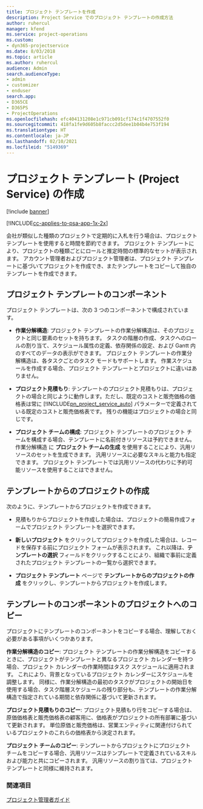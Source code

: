 ```yaml
---
title: プロジェクト テンプレートを作成
description: Project Service でのプロジェクト テンプレートの作成方法
author: ruhercul
manager: kfend
ms.service: project-operations
ms.custom:
- dyn365-projectservice
ms.date: 8/03/2018
ms.topic: article
ms.author: ruhercul
audience: Admin
search.audienceType:
- admin
- customizer
- enduser
search.app:
- D365CE
- D365PS
- ProjectOperations
ms.openlocfilehash: efc404131208e1c971cb091cf174c1f4707552f0
ms.sourcegitcommit: 418fa1fe9d605b8faccc2d5dee1b04b4e753f194
ms.translationtype: HT
ms.contentlocale: ja-JP
ms.lasthandoff: 02/10/2021
ms.locfileid: "5149369"
---
```

# <a name="create-a-project-template-project-service"></a>プロジェクト テンプレート (Project Service) の作成

[!include [banner](../includes/psa-now-project-operations.md)]

[!INCLUDE[cc-applies-to-psa-app-1x-2x](../includes/cc-applies-to-psa-app-1x-2x.md)]

会社が類似した種類のプロジェクトで定期的に入札を行う場合は、プロジェクト テンプレートを使用すると時間を節約できます。 プロジェクト テンプレートにより、プロジェクトの種類ごとにロールと推定時間の標準的なセットが表示されます。 アカウント管理者およびプロジェクト管理者は、プロジェクト テンプレートに基づいてプロジェクトを作成でき、またテンプレートをコピーして独自のテンプレートを作成できます。  
  
## <a name="components-of-project-template"></a>プロジェクト テンプレートのコンポーネント
 プロジェクト テンプレートは、次の 3 つのコンポーネントで構成されています。  
  
- **作業分解構造**: プロジェクト テンプレートの作業分解構造は、そのプロジェクトと同じ要素のセットを持ちます。 タスクの階層の作成、タスクへのロールの割り当て、スケジュール属性の定義、依存関係の設定、および Gantt 内のすべてのデータの表示ができます。 プロジェクト テンプレートの作業分解構造は、各タスクごとのタスク モードもサポートします。 作業スケジュールを作成する場合、プロジェクト テンプレートとプロジェクトに違いはありません。  
  
- **プロジェクト見積もり**: テンプレートのプロジェクト見積もりは、プロジェクトの場合と同じように動作します。ただし、既定のコストと販売価格の価格表は常に [!INCLUDE[pn_project_service_auto](../includes/pn-project-service-auto.md)] パラメーターで定義されている既定のコストと販売価格表です。 残りの機能はプロジェクトの場合と同じです。  
  
- **プロジェクト チームの構成**: プロジェクト テンプレートのプロジェクト チームを構成する場合、テンプレートに名前付きリソースは予約できません。 作業分解構造 に **プロジェクト チームの生成** を使用することにより、汎用リソースのセットを生成できます。 汎用リソースに必要なスキルと能力も指定できます。 プロジェクト テンプレートでは汎用リソースの代わりに予約可能リソースを使用することはできません。  
  
## <a name="create-a-project-from-a-template"></a>テンプレートからのプロジェクトの作成  
 次のように、テンプレートからプロジェクトを作成できます。  
  
-   見積もりからプロジェクトを作成した場合は、プロジェクトの簡易作成フォームでプロジェクト テンプレートを選択できます。  
  
-   **新しいプロジェクト** をクリックしてプロジェクトを作成した場合は、レコードを保存する前にプロジェクト フォームが表示されます。 これ以降は、**テンプレートの選択** フィールドをクリックすることにより、組織で事前に定義されたプロジェクト テンプレートの一覧から選択できます。  
  
-   **プロジェクト テンプレート** ページで **テンプレートからのプロジェクトの作成** をクリックし、テンプレートからプロジェクトを作成します。  
  
## <a name="copying-components-of-a-template-to-a-project"></a>テンプレートのコンポーネントのプロジェクトへのコピー  
 プロジェクトにテンプレートのコンポーネントをコピーする場合、理解しておく必要がある事項がいくつかあります。  
  
 **作業分解構造のコピー**: プロジェクト テンプレートの作業分解構造をコピーするときに、プロジェクトがテンプレートと異なるプロジェクト カレンダーを持つ場合、プロジェクト カレンダーの作業時間はタスク スケジュールに適用されます。 これにより、背景となっているプロジェクト カレンダーにスケジュールを調整します。 同様に、作業分解構造の最初のタスクがプロジェクトの開始日を使用する場合、タスク階層スケジュールの残り部分も、テンプレートの作業分解構造で指定されている期間と依存関係に基づいて更新されます。  
  
 **プロジェクト見積もりのコピー**: プロジェクト見積もり行をコピーする場合は、原価価格表と販売価格表の顧客用に、価格表がプロジェクトの所有部署に基づいて更新されます。 単位原価と販売価格は、営業エンティティに関連付けられているプロジェクトのこれらの価格表から決定されます。  
  
 **プロジェクト チームのコピー**: テンプレートからプロジェクトにプロジェクト チームをコピーする場合、汎用リソースはテンプレートで定義されているスキルおよび能力と共にコピーされます。 汎用リソースの割り当ては、プロジェクト テンプレートと同様に維持されます。  
  
### <a name="see-also"></a>関連項目  
 [プロジェクト管理者ガイド](../psa/project-manager-guide.md)
